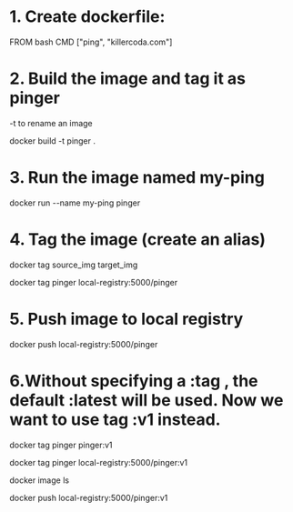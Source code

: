 # 1. Create dockerfile:

FROM bash
CMD ["ping", "killercoda.com"]

# 2. Build the image and tag it as pinger

-t to rename an image 

docker build -t pinger .


# 3. Run the image named my-ping

docker run --name my-ping pinger

# 4. Tag the image (create an alias)

docker tag source_img target_img

docker tag pinger local-registry:5000/pinger 

# 5. Push image to local registry

docker push local-registry:5000/pinger 

# 6.Without specifying a :tag , the default :latest will be used. Now we want to use tag :v1 instead.

docker tag pinger pinger:v1

docker tag pinger local-registry:5000/pinger:v1

docker image ls

docker push local-registry:5000/pinger:v1